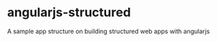 angularjs-structured
====================

A sample app structure on building structured web apps with angularjs
